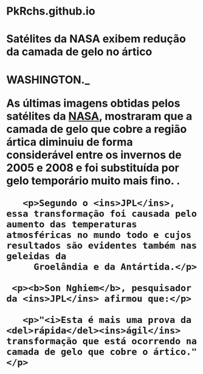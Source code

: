 # PkRchs.github.io

<!DOCTYPE html>
<html lang="pt-br" dir="ltr">
  <head>
    <meta charset="utf-8">
    <title></title>
  </head> 
  <body>
   <h1>Satélites da NASA exibem redução da camada de gelo no ártico<h1>
     <p> <b>WASHINGTON._</b> <p>As últimas imagens obtidas pelos satélites da <ins>NASA</ins>, mostraram que a camada de gelo que cobre a região ártica diminuiu de forma considerável
     entre os invernos de 2005 e 2008 e foi substituída por gelo temporário muito mais fino. .</p>
       
       <p>Segundo o <ins>JPL</ins>, essa transformação foi causada pelo aumento das temperaturas atmosféricas no mundo todo e cujos resultados são evidentes também nas geleidas da
         Groelândia e da Antártida.</p>
       
     <p><b>Son Nghiem</b>, pesquisador da <ins>JPL</ins> afirmou que:</p>
       
       <p>"<i>Esta é mais uma prova da <del>rápida</del><ins>ágil</ins> transformação que está ocorrendo na camada de gelo que cobre o ártico."</p>
  </body>
</html>
